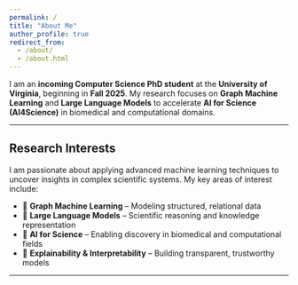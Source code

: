 ```yaml
---
permalink: /
title: "About Me"
author_profile: true
redirect_from: 
  - /about/
  - /about.html
---
```



I am an **incoming Computer Science PhD student** at the **University of Virginia**, beginning in **Fall 2025**. My research focuses on **Graph Machine Learning** and **Large Language Models** to accelerate **AI for Science (AI4Science)** in biomedical and computational domains.

---

## Research Interests  
I am passionate about applying advanced machine learning techniques to uncover insights in complex scientific systems. My key areas of interest include:

- 🔗 **Graph Machine Learning** – Modeling structured, relational data  
- 🧠 **Large Language Models** – Scientific reasoning and knowledge representation  
- 🧬 **AI for Science** – Enabling discovery in biomedical and computational fields  
- 🤖 **Explainability & Interpretability** – Building transparent, trustworthy models  

---
